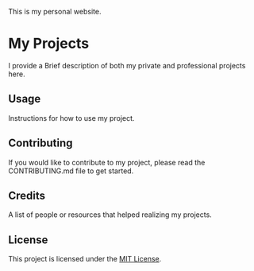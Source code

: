 
This is my personal website. 

# My Projects

I provide a Brief description of both my private and professional projects here.

## Usage

Instructions for how to use my project.

## Contributing

If you would like to contribute to my project, please read the CONTRIBUTING.md file to get started.

## Credits

A list of people or resources that helped realizing my projects.

## License

This project is licensed under the [MIT License](https://opensource.org/licenses/MIT).

